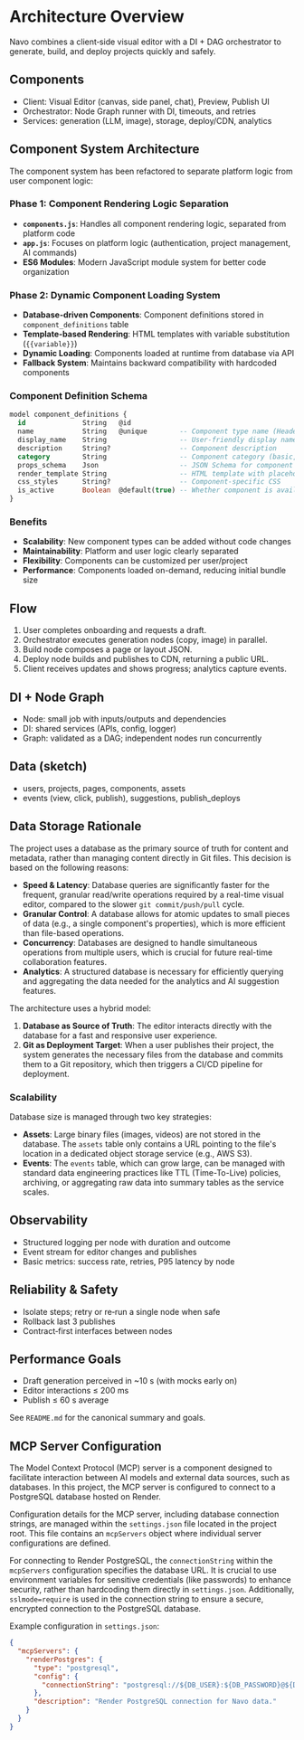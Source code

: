 # Architecture Overview

Navo combines a client‑side visual editor with a DI + DAG orchestrator to generate, build, and deploy projects quickly and safely.

## Components

- Client: Visual Editor (canvas, side panel, chat), Preview, Publish UI
- Orchestrator: Node Graph runner with DI, timeouts, and retries
- Services: generation (LLM, image), storage, deploy/CDN, analytics

## Component System Architecture

The component system has been refactored to separate platform logic from user component logic:

### Phase 1: Component Rendering Logic Separation

- **`components.js`**: Handles all component rendering logic, separated from platform code
- **`app.js`**: Focuses on platform logic (authentication, project management, AI commands)
- **ES6 Modules**: Modern JavaScript module system for better code organization

### Phase 2: Dynamic Component Loading System

- **Database-driven Components**: Component definitions stored in `component_definitions` table
- **Template-based Rendering**: HTML templates with variable substitution (`{{variable}}`)
- **Dynamic Loading**: Components loaded at runtime from database via API
- **Fallback System**: Maintains backward compatibility with hardcoded components

### Component Definition Schema

```sql
model component_definitions {
  id              String   @id
  name            String   @unique        -- Component type name (Header, Hero, etc.)
  display_name    String                  -- User-friendly display name
  description     String?                 -- Component description
  category        String                  -- Component category (basic, forms, etc.)
  props_schema    Json                    -- JSON Schema for component properties
  render_template String                  -- HTML template with placeholders
  css_styles      String?                 -- Component-specific CSS
  is_active       Boolean  @default(true) -- Whether component is available
}
```

### Benefits

- **Scalability**: New component types can be added without code changes
- **Maintainability**: Platform and user logic clearly separated
- **Flexibility**: Components can be customized per user/project
- **Performance**: Components loaded on-demand, reducing initial bundle size

## Flow

1. User completes onboarding and requests a draft.
2. Orchestrator executes generation nodes (copy, image) in parallel.
3. Build node composes a page or layout JSON.
4. Deploy node builds and publishes to CDN, returning a public URL.
5. Client receives updates and shows progress; analytics capture events.

## DI + Node Graph

- Node: small job with inputs/outputs and dependencies
- DI: shared services (APIs, config, logger)
- Graph: validated as a DAG; independent nodes run concurrently

## Data (sketch)

- users, projects, pages, components, assets
- events (view, click, publish), suggestions, publish_deploys

## Data Storage Rationale

The project uses a database as the primary source of truth for content and metadata, rather than managing content directly in Git files. This decision is based on the following reasons:

- **Speed & Latency**: Database queries are significantly faster for the frequent, granular read/write operations required by a real-time visual editor, compared to the slower `git commit/push/pull` cycle.
- **Granular Control**: A database allows for atomic updates to small pieces of data (e.g., a single component's properties), which is more efficient than file-based operations.
- **Concurrency**: Databases are designed to handle simultaneous operations from multiple users, which is crucial for future real-time collaboration features.
- **Analytics**: A structured database is necessary for efficiently querying and aggregating the data needed for the analytics and AI suggestion features.

The architecture uses a hybrid model:

1.  **Database as Source of Truth**: The editor interacts directly with the database for a fast and responsive user experience.
2.  **Git as Deployment Target**: When a user publishes their project, the system generates the necessary files from the database and commits them to a Git repository, which then triggers a CI/CD pipeline for deployment.

### Scalability

Database size is managed through two key strategies:

- **Assets**: Large binary files (images, videos) are not stored in the database. The `assets` table only contains a URL pointing to the file's location in a dedicated object storage service (e.g., AWS S3).
- **Events**: The `events` table, which can grow large, can be managed with standard data engineering practices like TTL (Time-To-Live) policies, archiving, or aggregating raw data into summary tables as the service scales.

## Observability

- Structured logging per node with duration and outcome
- Event stream for editor changes and publishes
- Basic metrics: success rate, retries, P95 latency by node

## Reliability & Safety

- Isolate steps; retry or re‑run a single node when safe
- Rollback last 3 publishes
- Contract‑first interfaces between nodes

## Performance Goals

- Draft generation perceived in ~10 s (with mocks early on)
- Editor interactions ≤ 200 ms
- Publish ≤ 60 s average

See `README.md` for the canonical summary and goals.

## MCP Server Configuration

The Model Context Protocol (MCP) server is a component designed to facilitate interaction between AI models and external data sources, such as databases. In this project, the MCP server is configured to connect to a PostgreSQL database hosted on Render.

Configuration details for the MCP server, including database connection strings, are managed within the `settings.json` file located in the project root. This file contains an `mcpServers` object where individual server configurations are defined.

For connecting to Render PostgreSQL, the `connectionString` within the `mcpServers` configuration specifies the database URL. It is crucial to use environment variables for sensitive credentials (like passwords) to enhance security, rather than hardcoding them directly in `settings.json`. Additionally, `sslmode=require` is used in the connection string to ensure a secure, encrypted connection to the PostgreSQL database.

Example configuration in `settings.json`:

```json
{
  "mcpServers": {
    "renderPostgres": {
      "type": "postgresql",
      "config": {
        "connectionString": "postgresql://${DB_USER}:${DB_PASSWORD}@${DB_HOST}:${DB_PORT}/${DB_NAME}?sslmode=require"
      },
      "description": "Render PostgreSQL connection for Navo data."
    }
  }
}
```
